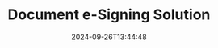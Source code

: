 ---
############################# Static ############################
layout: "family"
date:  2024-09-26T13:44:48
draft: false

product: "Signature"
product_tag: "signature"

lang: en

############################# Head ############################
head_title: "C# .NET, Java, Node.js Digital Signature Apps"
head_description: "Integrate e-signatures in .NET, Java, or Node.js applications with GroupDocs.Signature. Sign popular business document formats."

############################# Header ############################
title: "Document e-Signing Solution"
description:  |
  Sign digital documents and images on any platform using our flexible APIs and app-based solutions for programmers and end-users.

  Search and modify previously added signatures using advanced methods.

  Protect documents from changes with digital certificates and control hidden metadata.

############################# Supported Platforms ###############################
supported_platforms:
  enable: true
  head_title: "Choose your platform"
  title: "Platform independence"
  description: "GroupDocs.Signature library supports the following operating systems and frameworks:"
  details_link_title: "Learn more"

  items:
    # items loop
    - title: ".NET"
      description: GroupDocs.Signature .NET 
      color: "blue"
      tag: "net"
      link: "/signature/net/"
      features_link: "https://docs.groupdocs.com/signature/net/system-requirements/"
      features:
          # features loop
          - rows: "3"
            content: |
                    .NET Framework 4.6.2 or higher <br> .NET Core 3.0 or higher <br> .NET 6.0 or higher
      
          # features loop
          - rows: "4"
            content: |
                    Windows <br> Linux <br> Mac OS <br> Microsoft Azure
      
          # features loop
          - rows: "3"
            content: |
                    Microsoft Visual Studio <br> JetBrains Rider <br> Microsoft Visual Code
      
          # features loop
          - rows: "1"
            content: |
                    60+ file formats
      

    # items loop
    - title: "Java"
      description: GroupDocs.Signature Java
      color: "red"
      tag: "java"
      link: "/signature/java/"
      features_link: "https://docs.groupdocs.com/signature/java/system-requirements/"
      features:
          # features loop
          - rows: "3"
            content: |
                    Java 8 or higher
      
          # features loop
          - rows: "4"
            content: |
                    Windows <br> Linux <br> Mac OS
      
          # features loop
          - rows: "3"
            content: |
                    IntelliJ IDEA <br> Eclipse <br> NetBeans
      
          # features loop
          - rows: "1"
            content: |
                    60+ file formats

    # items loop
    - title: "Node.js"
      description: GroupDocs.Signature Node.js
      color: "green"
      tag: "nodejs-java"
      link: "/signature/nodejs-java/"
      features_link: "https://docs.groupdocs.com/signature/nodejs-java/system-requirements/"
      features:
          # features loop
          - rows: "3"
            content: |
                    Node.js 16+ and J2SE 8.0 (1.8)+
      
          # features loop
          - rows: "4"
            content: |
                    Windows <br> Linux <br> Mac OS
      
          # features loop
          - rows: "3"
            content: |
                    Atom <br> Visual Studio Code <br> Any other text editor
      
          # features loop
          - rows: "1"
            content: |
                    60+ file formats

    # items loop
    - title: "Python"
      description: GroupDocs.Signature Python
      color: "yellow"
      tag: "python-net"
      link: "/signature/python-net/"
      features_link: "https://docs.groupdocs.com/signature/python-net/system-requirements/"
      features:
          # features loop
          - rows: "3"
            content: |
                    Python 3.9+ and .Net 6+
      
          # features loop
          - rows: "4"
            content: |
                    Windows <br> Linux <br> Mac OS
      
          # features loop
          - rows: "3"
            content: |
                    IDLE <br> PyCharm <br> Visual Studio Code
      
          # features loop
          - rows: "1"
            content: |
                    60+ file formats

############################# Features ###############################
features:
  enable: true
  title: "GroupDocs.Signature key features"
  description: "Our solution is designed to add various types of signatures to popular document and file formats. Enrich your business processes easily."

  items:
    # items loop
    - icon: "additional"
      title: "Enrich your data with signatures"
      content: "Append text, images, watermarks, etc. to your business documents."

    # items loop
    - icon: "protect"
      title: "Protect documents content"
      content: "Forbid document changes by sealing it with a digital certificate."

    # items loop
    - icon: "search"
      title: "Add hidden data and barcodes"
      content: "Use metadata to store invisible information or put custom barcodes on pages."

    # items loop
    - icon: "manipulate"
      title: "Manipulate signatures"
      content: "Search, update, or delete all signatures that have been added previously."

############################# Code samples ############################
code_samples:
  enable: true
  title: "Protect your files using signatures"
  description: "GroupDocs.Signature code examples"
  items:
    # code sample loop
    - title: "Generate and add QR-code"
      content: |
       GroupDocs.Signature allows us to generate and add QR-codes to documents with supported formats. Provide the path to a document which must be signed and set up desired text and visual options of QR-code. You may put the generated QR-code image on any area of any document page.
      samples:
        - language: "C#"
          color: "blue"
          content: |
            ```csharp {style=abap}   
            // Specify the document for signing
            using (Signature signature = new Signature("source.docx"))
            {
                // Create QR-code sign options
                QrCodeSignOptions options = new QrCodeSignOptions("JohnSmith")
                {
                    // Set QR-code options
                    EncodeType = QrCodeTypes.QR,
                    Left = 50,
                    Top = 150,
                };

                // Sign and save processed file
                SignResult result = signature.Sign("result.docx", options);
            }
            ```
        - language: "Java"
          color: "red"
          content: |
            ```java {style=abap}   
            // Specify the document for signing
            Signature signature = new Signature("source.docx");

            // Create QR-code sign options
            QrCodeSignOptions options = new QrCodeSignOptions("JohnSmith");

            // Set QR-code options
            options.setEncodeType(QrCodeTypes.QR);
            options.setLeft(50);
            options.setTop(100);

            // Sign and save processed file
            signature.sign("result.docx", options);
            ```
        - language: "TypeScript"
          color: "green"
          content: |
            ```javascript {style=abap}  
            const signatureLib = require('@groupdocs/groupdocs.signature')

            // Specify the document for signing
            const signature = new signatureLib.Signature('source.docx');

            // Create QR-code sign options
            const options = new signatureLib.QrCodeSignOptions('JohnSmith');

            // Set QR-code options
            options.setEncodeType(signatureLib.QrCodeTypes.QR);
            options.setLeft(50);
            options.setTop(100);

            // Sign and save processed file
            signature.sign('result.docx', options);
            ```
        - language: "Python"
          color: "yellow"
          content: |
            ```python {style=abap}  
            import groupdocs.signature as sg

            def run():

                # Specify the document for signing
                with sg.Signature('source.docx') as signature:

                    # Create QR-code sign options
                    options = sg.QrCodeSignOptions('JohnSmith')

                    # Set QR-code options
                    options.setEncodeType(sg.QrCodeTypes.QR)
                    options.setLeft(50)
                    options.setTop(100)

                    # Sign and save processed file
                    signature.sign('result.docx', options)
            ```

############################# Supported Formats ###############################
formats:
  enable: true
  title: "60+ file formats are supported"
  description: "GroupDocs.Signature supports almost all popular file formats"

############################# Metrics ###############################
metrics:
  enable: true
  title: "Our library statistical data"
  description: "Inspect key product metrics, revealing insights into our achievements, impact, and growth"

  items:
    # items loop
    - number: "50+"
      title: "Supported formats"
      content: "Signing more than 60 of the most popular business file formats."

    # items loop
    - number: "500k"
      title: "NuGet downloads"
      content: "GroupDocs.Signature for .NET is a popular library with over 550,000 downloads on NuGet."

    # items loop
    - number: "15k"
      title: "Maven downloads"
      content: "Java developers have downloaded GroupDocs.Signature on Maven more than 15K times."

    # items loop
    - number: "140+"
      title: "Happy customers"
      content: "Individual developers and top companies worldwide use our products to build innovative solutions."


############################# Customers ###############################
customers:
  enable: true
  title: "Our happy customers"
  description: "GroupDocs libraries are employed by globally renowned and distinguished brands across the world"

  items:
    # items loop
    - title: "BenQ Corporation"
      logo: "benq"
      
    # items loop
    - title: "Nasdaq Stock Market"
      logo: "nasdaq"
      
    # items loop
    - title: "AT&T Inc."
      logo: "att"
      
    # items loop
    - title: "Customer logo AstraZeneca"
      logo: "astrazeneca"
      
    # items loop
    - title: "Central Bank of Argentina"
      logo: "argentinacentralbank"
      
    # items loop
    - title: "Roche Holding AG"
      logo: "roche"
      
    # items loop
    - title: "Capita"
      logo: "capita"
      
    # items loop
    - title: "Axa S.A."
      logo: "axa"
      
    # items loop
    - title: "Instructure Inc."
      logo: "instructure"
      
    # items loop
    - title: "Wipro"
      logo: "wipro"


############################# Actions ###############################
actions:
  enable: true
  title: "Ready to get started?"
  description: "Try GroupDocs.Signature features for free on your platform"

  items:
    # items loop
    - title: ".NET"
      color: "blue"
      link: "/signature/net/"

    # items loop
    - title: "Java"
      color: "red"
      link: "/signature/java/"

    # items loop
    - title: "Node.js"
      color: "green"
      link: "/signature/nodejs-java/"      

############################# FAQ ###############################
faq:
  enable: true
  title: "Frequently asked questions"
  description: "Explore our Frequently Asked Questions"

  items:
    # items loop
    - question: "Does GroupDocs.Signature need any external library for documents signing?"
      answer: "No, GroupDocs.Signature works independently. There are no third-party dependencies like Adobe Acrobat, Microsoft Office, etc."

    # items loop
    - question: "Is it possible to test GroupDocs.Signature features before buying?"
      answer: "Absolutely! GroupDocs.Signature offers a free trial. Install it and explore its features. Note that trial versions add 'trial badges' to your documents and only process the first 3 pages. For the full experience, obtain a free 30-day temporary license to access all functionalities. See details under [temporary license](https://purchase.groupdocs.com/temporary-license/)."

    # items loop
    - question: "What license types are provided?"
      answer: "Looking for a GroupDocs.Signature license? We offer various options tailored to your needs. Choose based on team size, deployment locations (single office or remote workplaces), and whether end-customer distribution requires sharing the SDK/API with clients. Alternatively, opt for a monthly usage license with metered plans—pay only for what you use. Discover the best fit for you under [pricing](https://purchase.groupdocs.com/pricing/signature/net/)."

############################# Cloud Links ###############################
cloud_links:
  enable: true
  title: "GroupDocs.Signature low code APIs"
  description: "Sign files using your application via our cloud-based REST API."
  
  items:
    # items loop
    - title: "GroupDocs.Signature Cloud for cURL"
      content: "Use cURL RESTful API to put signatures on PDF, Word, Excel, PowerPoint, JPEG, and many other file formats."
      icon: "groupdocs_signature-for-curl"
      link: "https://products.groupdocs.cloud/signature/curl"

    # items loop
    - title: "GroupDocs.Signature Cloud for .NET"
      content: "Enrich your .NET applications with signing documents via Cloud SDK. Protect business documents in your own way."
      icon: "groupdocs_signature-for-net"
      link: "https://products.groupdocs.cloud/signature/net"

    # items loop
    - title: "GroupDocs.Signature Cloud for Java"
      content: "GroupDocs.Signature SDK grants access to various possibilities for your Java applications to sign any files."
      icon: "groupdocs_signature-for-java"
      link: "https://products.groupdocs.cloud/signature/java"

############################# App links ###############################
app_links:
  enable: true
  title: "GroupDocs.Signature Web apps"
  description: "GroupDocs.Signature presents a free web application where you can sign documents. More than 60 popular file formats could be signed via your favorite browser FOR FREE."

  items:
    # items loop
    - title: "GroupDocs.Signature Total"
      content: "Online tool to put signatures on documents from any device."
      icon: "groupdocs_watermark-app"
      link: "https://products.groupdocs.app/signature/total"

    # items loop
    - title: "GroupDocs.Signature DOCX"
      content: "Sign MS Word DOCX online."
      icon: "groupdocs_words-app"
      link: "https://products.groupdocs.app/signature/docx"

    # items loop
    - title: "GroupDocs.Signature PDF"
      content: "Protect PDF documents online."
      icon: "groupdocs_pdf-app"
      link: "https://products.groupdocs.app/signature/pdf"


      


---